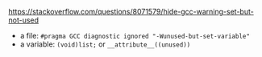 https://stackoverflow.com/questions/8071579/hide-gcc-warning-set-but-not-used

- a file: `#pragma GCC diagnostic ignored "-Wunused-but-set-variable"`
- a variable: `(void)list;` or `__attribute__((unused))`